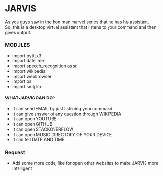 # JARVIS  

 As you guys saw in the Iron man marvel series that he has his assistant.  
 So, this is a desktop virtual assistant that listens to your command and then gives output.
  
 ### MODULES 
- import pyttsx3
- import datetime
- import speech_recognition as sr
- import wikipedia
- import webbrowser
- import os
- import smtplib


#### WHAT JARVIS CAN DO?  

- It can send EMAIL by just listening your command 
- It can give answer of any question through WIKIPEDIA
- It can open YOUTUBE
- It can open GITHUB
- It can open STACKOVERFLOW
- It can open MUSIC DIRECTORY OF YOUR DEVICE
- It can tell DATE AND TIME 

### Request  

- Add some more code, like for open other websites to make JARVIS more intelligent 
